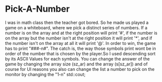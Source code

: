 # Pick-A-Number
I was in math class then the teacher got bored. So he made us played a game on a whiteboard, where we pick a distinct series of numbers. If a number is on the array and at the right position will print '#', if the number is on the array but the number isn't at the right position it will print '*', and if the number isn't on the array at all it will print '@'. In order to win, the game has to print "###-n#". The catch is, the way those symbols print wont be in order of the number that is chosen by the player.So I used descending sort by its ASCII Values for each symbols. You can change the answer of the game by changing the array size (sz_ar) and the array (s[sz_ar]) and of course for UI reasons you also can change the list a number to pick on the monitor by changing the "1-n" std::cout; 
